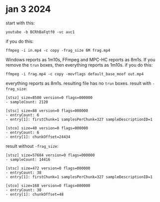 # jan 3 2024

start with this:

~~~
youtube -b BCRhBaFqtf0 -vc avc1
~~~

if you do this:

~~~
ffmpeg -i in.mp4 -c copy -frag_size 6M frag.mp4
~~~

Windows reports as 1m10s, FFmpeg and MPC-HC reports as 8m1s. If you remove the
`trun` boxes, then everything reports as 1m10s. if you do this:

~~~
ffmpeg -i frag.mp4 -c copy -movflags default_base_moof out.mp4
~~~

everything reports as 8m1s. resulting file has no `trun` boxes. result with
`-frag_size`:

~~~
[stsz] size=8500 version=0 flags=000000
- sampleCount: 2120

[stsc] size=88 version=0 flags=000000
- entryCount: 6
- entry[1]: firstChunk=1 samplesPerChunk=327 sampleDescriptionID=1

[stco] size=40 version=0 flags=000000
- entryCount: 6
- entry[1]: chunkOffset=24434
~~~

result without `-frag_size`:

~~~
[stsz] size=57684 version=0 flags=000000
- sampleCount: 14416

[stsc] size=472 version=0 flags=000000
- entryCount: 38
- entry[1]: firstChunk=1 samplesPerChunk=327 sampleDescriptionID=1

[stco] size=168 version=0 flags=000000
- entryCount: 38
- entry[1]: chunkOffset=48
~~~
